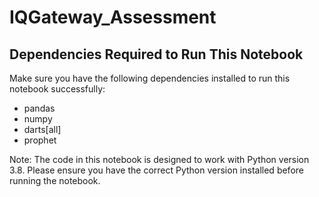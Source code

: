 # IQGateway_Assessment

<h2>Dependencies Required to Run This Notebook</h2>

Make sure you have the following dependencies installed to run this notebook successfully:

<ul>
    <li>pandas</li>
    <li>numpy</li>
    <li>darts[all]</li>
    <li>prophet</li>
</ul>

Note: The code in this notebook is designed to work with Python version 3.8. Please ensure you have the correct Python version installed before running the notebook.
